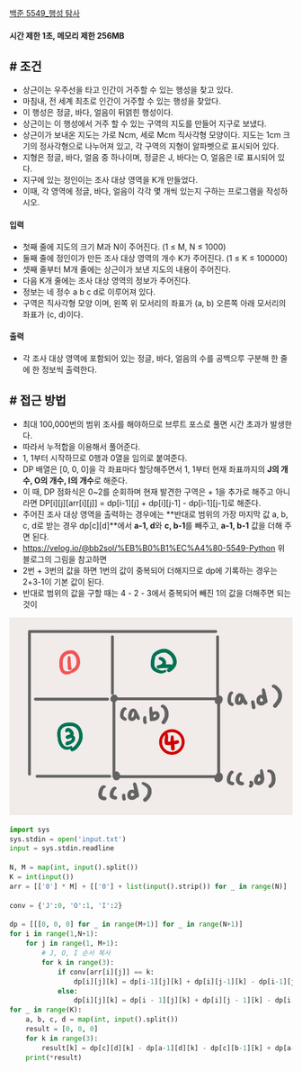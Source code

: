 
[백준 5549_행성 탐사](https://www.acmicpc.net/problem/5549)

#### **시간 제한 1초, 메모리 제한 256MB**

## **# 조건**

- 상근이는 우주선을 타고 인간이 거주할 수 있는 행성을 찾고 있다. 
- 마침내, 전 세계 최초로 인간이 거주할 수 있는 행성을 찾았다. 
- 이 행성은 정글, 바다, 얼음이 뒤얽힌 행성이다. 
- 상근이는 이 행성에서 거주 할 수 있는 구역의 지도를 만들어 지구로 보냈다.
- 상근이가 보내온 지도는 가로 Ncm, 세로 Mcm 직사각형 모양이다. 지도는 1cm 크기의 정사각형으로 나누어져 있고, 각 구역의 지형이 알파벳으로 표시되어 있다. 
- 지형은 정글, 바다, 얼음 중 하나이며, 정글은 J, 바다는 O, 얼음은 I로 표시되어 있다.
- 지구에 있는 정인이는 조사 대상 영역을 K개 만들었다. 
- 이때, 각 영역에 정글, 바다, 얼음이 각각 몇 개씩 있는지 구하는 프로그램을 작성하시오.

#### **입력**
- 첫째 줄에 지도의 크기 M과 N이 주어진다. (1 ≤ M, N ≤ 1000)
- 둘째 줄에 정인이가 만든 조사 대상 영역의 개수 K가 주어진다. (1 ≤ K ≤ 100000)
- 셋째 줄부터 M개 줄에는 상근이가 보낸 지도의 내용이 주어진다.
- 다음 K개 줄에는 조사 대상 영역의 정보가 주어진다. 
- 정보는 네 정수 a b c d로 이루어져 있다. 
- 구역은 직사각형 모양 이며, 왼쪽 위 모서리의 좌표가 (a, b) 오른쪽 아래 모서리의 좌표가 (c, d)이다.

#### **출력**
- 각 조사 대상 영역에 포함되어 있는 정글, 바다, 얼음의 수를 공백으루 구분해 한 줄에 한 정보씩 출력한다.

## **# 접근 방법**

- 최대 100,000번의 범위 조사를 해야하므로 브루트 포스로 풀면 시간 초과가 발생한다.
- 따라서 누적합을 이용해서 풀어준다.
- 1, 1부터 시작하므로 0행과 0열을 임의로 붙여준다.
- DP 배열은 [0, 0, 0]을 각 좌표마다 할당해주면서 1, 1부터 현재 좌표까지의 **J의 개수, O의 개수, I의 개수**로 해준다.
- 이 때, DP 점화식은 0~2를 순회하며 현재 발견한 구역은 + 1을 추가로 해주고 아니라면 DP[i][j][arr[i][j]] = dp[i-1][j] + dp[i][j-1] - dp[i-1][j-1]로 해준다.
- 주어진 조사 대상 영역을 출력하는 경우에는 **반대로 범위의 가장 마지막 값 a, b, c, d로 받는 경우 dp[c][d]**에서 **a-1, d**와 **c, b-1**를 빼주고, **a-1, b-1** 값을 더해 주면 된다.
- https://velog.io/@bb2sol/%EB%B0%B1%EC%A4%80-5549-Python 위 블로그의 그림을 참고하면
- 2번 + 3번의 값을 하면 1번의 값이 중복되어 더해지므로 dp에 기록하는 경우는 2+3-1이 기본 값이 된다.
- 반대로 범위의 값을 구할 때는 4 - 2 - 3에서 중복되어 빼진 1의 값을 더해주면 되는 것이

![](Algorithm/baekjoon/assets/Pasted%20image%2020231007172146.png)

```python
import sys  
sys.stdin = open('input.txt')  
input = sys.stdin.readline  
  
N, M = map(int, input().split())  
K = int(input())  
arr = [['0'] * M] + [['0'] + list(input().strip()) for _ in range(N)]  
  
conv = {'J':0, 'O':1, 'I':2}  
  
dp = [[[0, 0, 0] for _ in range(M+1)] for _ in range(N+1)]  
for i in range(1,N+1):  
    for j in range(1, M+1):  
        # J, O, I 순서 복사  
        for k in range(3):  
            if conv[arr[i][j]] == k:  
                dp[i][j][k] = dp[i-1][j][k] + dp[i][j-1][k] - dp[i-1][j-1][k] + 1  
            else:  
                dp[i][j][k] = dp[i - 1][j][k] + dp[i][j - 1][k] - dp[i - 1][j - 1][k]  
for _ in range(K):  
    a, b, c, d = map(int, input().split())  
    result = [0, 0, 0]  
    for k in range(3):  
        result[k] = dp[c][d][k] - dp[a-1][d][k] - dp[c][b-1][k] + dp[a-1][b-1][k]  
    print(*result)
```